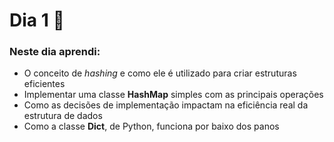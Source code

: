 # Dia 1 📆

### Neste dia aprendi:

* O conceito de *hashing* e como ele é utilizado para criar estruturas eficientes
* Implementar uma classe **HashMap** simples com as principais operações
* Como as decisões de implementação impactam na eficiência real da estrutura de dados
* Como a classe **Dict**, de Python, funciona por baixo dos panos